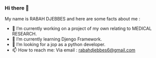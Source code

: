 ### Hi there 👋

<!--
**rabahdj2002/rabahdj2002** is a ✨ _special_ ✨ repository because its `README.md` (this file) appears on your GitHub profile.

Here are some ideas to get you started:
-->
My name is RABAH DJEBBES and here are some facts about me :
- 🔭 I’m currently working on a project of my own relating to MEDICAL RESEARCH.
- 🌱 I’m currently learning Djengo Framework.
- 🤔 I’m looking for a jop as a python developer.
- 📫 How to reach me:
Via email : rabahdjebbes6@gmail.com

